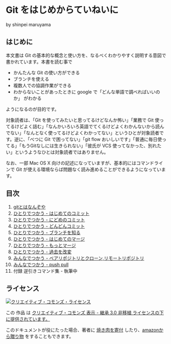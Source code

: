 # Git をはじめからていねいに

by shinpei maruyama

## はじめに

本文書は Git の基本的な概念と使い方を、なるべくわかりやすく説明する意図で書かれています。本書を読む事で

* かんたんな Git の使い方ができる
* ブランチを使える
* 複数人での協調作業ができる
* わからないことがあったときに google で「どんな単語で調べればいいのか」 がわかる

ようになるのが目的です。

対象読者は、「Git を使ってみたいと思ってるけどなんか怖い」「業務で Git 使ってるけどよく詰む」「なんかいろいろ英語でてくるけどよくわかんないから読んでない」「なんとなく使ってるけどよくわかってない」というひとが対象読者です。逆に、「べつに Git で困ってない」「git flow おいしいです」「普通に毎日使ってる」「もうGitなしには生きられない」「彼氏が VCS 使ってなかった、別れたい」というようなひとは対象読者ではありません。

なお、一部 Mac OS X 向けの記述になっていますが、基本的にはコマンドラインで Git が使える環境ならば問題なく読み進めることができるようになっています。

## 目次

1. [gitとはなんぞや](https://github.com/Shinpeim/introduction-to-git/blob/master/01_what_is_git.md)
1. [ひとりでつかう - はじめてのコミット](https://github.com/Shinpeim/introduction-to-git/blob/master/02_first_commit.md)
1. [ひとりでつかう - にどめのコミット](https://github.com/Shinpeim/introduction-to-git/blob/master/03_second_commit.md)
1. [ひとりでつかう - どんどんコミット](https://github.com/Shinpeim/introduction-to-git/blob/master/04_more_commits.md)
1. [ひとりでつかう - ブランチを知る](https://github.com/Shinpeim/introduction-to-git/blob/master/05_branch.md)
1. [ひとりでつかう - はじめてのマージ](https://github.com/Shinpeim/introduction-to-git/blob/master/06_merge.md)
1. [ひとりでつかう - もっとマージ](https://github.com/Shinpeim/introduction-to-git/blob/master/07_more_merges.md)
1. [ひとりでつかう - 過去を改変](https://github.com/Shinpeim/introduction-to-git/blob/master/08_rebase.md)
1. [みんなでつかう - ベアリポジトリとクローン,リモートリポジトリ](https://github.com/Shinpeim/introduction-to-git/blob/master/09_clone.md)
1. [みんなでつかう - push pull](https://github.com/Shinpeim/introduction-to-git/blob/master/10_push_pull.md)
1. 付録 逆引きコマンド集 - 執筆中

## ライセンス
<a rel="license" href="http://creativecommons.org/licenses/by-sa/3.0/deed.ja"><img alt="クリエイティブ・コモンズ・ライセンス" style="border-width:0" src="http://i.creativecommons.org/l/by-sa/3.0/88x31.png" /></a>

この 作品 は <a rel="license" href="http://creativecommons.org/licenses/by-sa/3.0/deed.ja">クリエイティブ・コモンズ 表示 - 継承 3.0 非移植 ライセンスの下に提供されています。</a>

このドキュメントが役にたった場合、著者に <a href="mailto:info@nekogata.com">焼き肉を寄付</a> したり、<a href="http://www.amazon.co.jp/registry/wishlist/155YU99M1BRGA">amazonから贈り物</a> をすることもできます。
